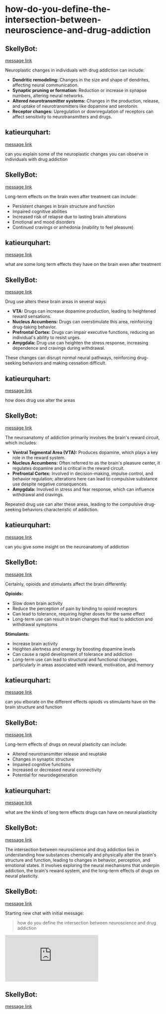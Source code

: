 # how-do-you-define-the-intersection-between-neuroscience-and-drug-addiction

## **SkellyBot**:

 [message link](https://discord.com/channels/1194766712680222800/1212445233380589620/1212450662483361854) 

 Neuroplastic changes in individuals with drug addiction can include:

- **Dendritic remodeling:** Changes in the size and shape of dendrites, affecting neural communication.
- **Synaptic pruning or formation:** Reduction or increase in synapse numbers, altering neural networks.
- **Altered neurotransmitter systems:** Changes in the production, release, and uptake of neurotransmitters like dopamine and serotonin.
- **Receptor changes:** Upregulation or downregulation of receptors can affect sensitivity to neurotransmitters and drugs.

## **katieurquhart**:

 [message link](https://discord.com/channels/1194766712680222800/1212445233380589620/1212450660545724416) 

 can you explain some of the neuroplastic changes you can observe in individuals with drug addiction

## **SkellyBot**:

 [message link](https://discord.com/channels/1194766712680222800/1212445233380589620/1212450528374685726) 

 Long-term effects on the brain even after treatment can include:

- Persistent changes in brain structure and function
- Impaired cognitive abilities
- Increased risk of relapse due to lasting brain alterations
- Emotional and mood disorders
- Continued cravings or anhedonia (inability to feel pleasure)

## **katieurquhart**:

 [message link](https://discord.com/channels/1194766712680222800/1212445233380589620/1212450525916692510) 

 what are some long term effects they have on the brain even after treatment

## **SkellyBot**:

 [message link](https://discord.com/channels/1194766712680222800/1212445233380589620/1212450314217853008) 

 Drug use alters these brain areas in several ways:

- **VTA:** Drugs can increase dopamine production, leading to heightened reward sensations.
- **Nucleus Accumbens:** Drugs can overstimulate this area, reinforcing drug-taking behavior.
- **Prefrontal Cortex:** Drugs can impair executive functions, reducing an individual's ability to resist urges.
- **Amygdala:** Drug use can heighten the stress response, increasing dependence and cravings during withdrawal.

These changes can disrupt normal neural pathways, reinforcing drug-seeking behaviors and making cessation difficult.

## **katieurquhart**:

 [message link](https://discord.com/channels/1194766712680222800/1212445233380589620/1212450312129089606) 

 how does drug use alter the areas

## **SkellyBot**:

 [message link](https://discord.com/channels/1194766712680222800/1212445233380589620/1212450048055574598) 

 The neuroanatomy of addiction primarily involves the brain's reward circuit, which includes:

- **Ventral Tegmental Area (VTA):** Produces dopamine, which plays a key role in the reward system.
- **Nucleus Accumbens:** Often referred to as the brain's pleasure center, it regulates dopamine and is critical in the reward circuit.
- **Prefrontal Cortex:** Involved in decision-making, impulse control, and behavior regulation; alterations here can lead to compulsive substance use despite negative consequences.
- **Amygdala:** Involved in stress and fear response, which can influence withdrawal and cravings.

Repeated drug use can alter these areas, leading to the compulsive drug-seeking behaviors characteristic of addiction.

## **katieurquhart**:

 [message link](https://discord.com/channels/1194766712680222800/1212445233380589620/1212450045954101248) 

 can you give some insight on the neuroanatomy of addiction

## **SkellyBot**:

 [message link](https://discord.com/channels/1194766712680222800/1212445233380589620/1212445822206353530) 

 Certainly, opioids and stimulants affect the brain differently:

**Opioids:**
- Slow down brain activity
- Reduce the perception of pain by binding to opioid receptors
- Can lead to tolerance, requiring higher doses for the same effect
- Long-term use can result in brain changes that lead to addiction and withdrawal symptoms

**Stimulants:**
- Increase brain activity
- Heighten alertness and energy by boosting dopamine levels
- Can cause a rapid development of tolerance and addiction
- Long-term use can lead to structural and functional changes, particularly in areas associated with reward, motivation, and memory

## **katieurquhart**:

 [message link](https://discord.com/channels/1194766712680222800/1212445233380589620/1212445820113133659) 

 can you elborate on the different effects opiods vs stimulants have on the brain structure and function

## **SkellyBot**:

 [message link](https://discord.com/channels/1194766712680222800/1212445233380589620/1212445396278968340) 

 Long-term effects of drugs on neural plasticity can include:

- Altered neurotransmitter release and reuptake
- Changes in synaptic structure
- Impaired cognitive functions
- Increased or decreased neural connectivity
- Potential for neurodegeneration

## **katieurquhart**:

 [message link](https://discord.com/channels/1194766712680222800/1212445233380589620/1212445394168979507) 

 what are the kinds of long term effects drugs can have on neural plasticity

## **SkellyBot**:

 [message link](https://discord.com/channels/1194766712680222800/1212445233380589620/1212445244445163571) 

 The intersection between neuroscience and drug addiction lies in understanding how substances chemically and physically alter the brain's structure and function, leading to changes in behavior, perception, and emotional states. It involves exploring the neural mechanisms that underpin addiction, the brain's reward system, and the long-term effects of drugs on neural plasticity.

## **SkellyBot**:

 [message link](https://discord.com/channels/1194766712680222800/1212445233380589620/1212445238170226778) 

 Starting new chat with initial message:

> how do you define the intersection between neuroscience and drug addiction

![chat-1212445233380589620.json](https://cdn.discordapp.com/attachments/1212445233380589620/1212450687275769916/chat-1212445233380589620.json?ex=6616cbb2&is=660456b2&hm=e5575fd72263424e9970654aa36c711a8a3e8fc9762514516bfe7a13b1fd1704&)

## **SkellyBot**:

 [message link](https://discord.com/channels/1194766712680222800/1212445233380589620/1212445234483429407) 

 

